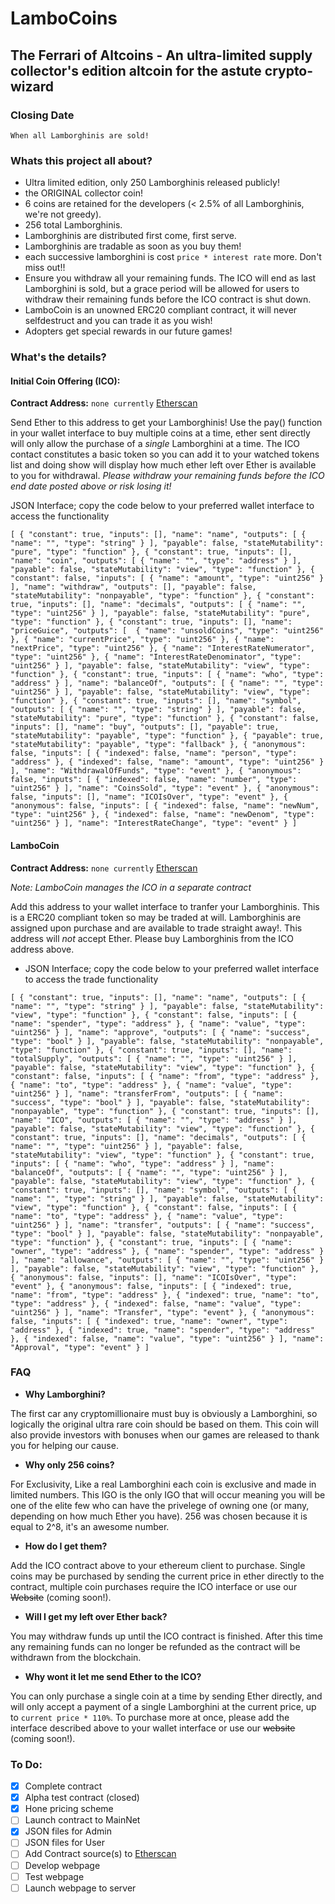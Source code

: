 # LamboCoins
## The Ferrari of Altcoins - An ultra-limited supply collector's edition altcoin for the astute crypto-wizard

### Closing Date
```
When all Lamborghinis are sold!
```

### Whats this project all about?
- Ultra limited edition, only 250 Lamborghinis released publicly!
- the ORIGINAL collector coin!
- 6 coins are retained for the developers (< 2.5% of all Lamborghinis, we're not greedy).
- 256 total Lamborghinis.
- Lamborghinis are distributed first come, first serve.
- Lamborghinis are tradable as soon as you buy them!
- each successive lamborghini is cost `price * interest rate` more. Don't miss out!!
- Ensure you withdraw all your remaining funds. The ICO will end as last Lamborghini is sold, but a grace period will be allowed for users to withdraw their remaining funds before the ICO contract is shut down.
- LamboCoin is an unowned ERC20 compliant contract, it will never selfdestruct and you can trade it as you wish!
- Adopters get special rewards in our future games!

### What's the details?
#### Initial Coin Offering (ICO):

  **Contract Address:** `none currently` [Etherscan](https://rinkeby.etherscan.io/address/?)

  Send Ether to this address to get your Lamborghinis! Use the pay() function in your wallet interface to buy multiple coins at a time, ether sent directly will only allow the purchase of a _single_ Lamborghini at a time. The ICO contact constitutes a basic token so you can add it to your watched tokens list and doing show will display how much ether left over Ether is available to you for withdrawal. _Please withdraw your remaining funds before the ICO end date posted above or risk losing it!_
  
  JSON Interface; copy the code below to your preferred wallet interface to access the functionality
  ```
  [ { "constant": true, "inputs": [], "name": "name", "outputs": [ { "name": "", "type": "string" } ], "payable": false, "stateMutability": "pure", "type": "function" }, { "constant": true, "inputs": [], "name": "coin", "outputs": [ { "name": "", "type": "address" } ], "payable": false, "stateMutability": "view", "type": "function" }, { "constant": false, "inputs": [ { "name": "amount", "type": "uint256" } ], "name": "withdraw", "outputs": [], "payable": false, "stateMutability": "nonpayable", "type": "function" }, { "constant": true, "inputs": [], "name": "decimals", "outputs": [ { "name": "", "type": "uint256" } ], "payable": false, "stateMutability": "pure", "type": "function" }, { "constant": true, "inputs": [], "name": "priceGuice", "outputs": [  { "name": "unsoldCoins", "type": "uint256" }, { "name": "currentPrice", "type": "uint256" }, { "name": "nextPrice", "type": "uint256" }, { "name": "InterestRateNumerator", "type": "uint256" }, { "name": "InterestRateDenominator", "type": "uint256" } ], "payable": false, "stateMutability": "view", "type": "function" }, { "constant": true, "inputs": [ { "name": "who", "type": "address" } ], "name": "balanceOf", "outputs": [ { "name": "", "type": "uint256" } ], "payable": false, "stateMutability": "view", "type": "function" }, { "constant": true, "inputs": [], "name": "symbol", "outputs": [ { "name": "", "type": "string" } ], "payable": false, "stateMutability": "pure", "type": "function" }, { "constant": false, "inputs": [], "name": "buy", "outputs": [], "payable": true, "stateMutability": "payable", "type": "function" }, { "payable": true, "stateMutability": "payable", "type": "fallback" }, { "anonymous": false, "inputs": [ { "indexed": false, "name": "person", "type": "address" }, { "indexed": false, "name": "amount", "type": "uint256" } ], "name": "WithdrawalOfFunds", "type": "event" }, { "anonymous": false, "inputs": [ { "indexed": false, "name": "number", "type": "uint256" } ], "name": "CoinsSold", "type": "event" }, { "anonymous": false, "inputs": [], "name": "ICOIsOver", "type": "event" }, { "anonymous": false, "inputs": [ { "indexed": false, "name": "newNum", "type": "uint256" }, { "indexed": false, "name": "newDenom", "type": "uint256" } ], "name": "InterestRateChange", "type": "event" } ]
  ```

#### LamboCoin
  **Contract Address:** `none currently` [Etherscan](https://rinkeby.etherscan.io/address/?) 
  
  _Note: LamboCoin manages the ICO in a separate contract_
  
  Add this address to your wallet interface to tranfer your Lamborghinis. This is a ERC20 compliant token so may be traded at will. Lamborghinis are assigned upon purchase and are available to trade straight away!. This address will _not_ accept Ether. Please buy Lamborghinis from the ICO address above.

  - JSON Interface; copy the code below to your preferred wallet interface to access the trade functionality
  ```
  [ { "constant": true, "inputs": [], "name": "name", "outputs": [ { "name": "", "type": "string" } ], "payable": false, "stateMutability": "view", "type": "function" }, { "constant": false, "inputs": [ { "name": "spender", "type": "address" }, { "name": "value", "type": "uint256" } ], "name": "approve", "outputs": [ { "name": "success", "type": "bool" } ], "payable": false, "stateMutability": "nonpayable", "type": "function" }, { "constant": true, "inputs": [], "name": "totalSupply", "outputs": [ { "name": "", "type": "uint256" } ], "payable": false, "stateMutability": "view", "type": "function" }, { "constant": false, "inputs": [ { "name": "from", "type": "address" }, { "name": "to", "type": "address" }, { "name": "value", "type": "uint256" } ], "name": "transferFrom", "outputs": [ { "name": "success", "type": "bool" } ], "payable": false, "stateMutability": "nonpayable", "type": "function" }, { "constant": true, "inputs": [], "name": "ICO", "outputs": [ { "name": "", "type": "address" } ], "payable": false, "stateMutability": "view", "type": "function" }, { "constant": true, "inputs": [], "name": "decimals", "outputs": [ { "name": "", "type": "uint256" } ], "payable": false, "stateMutability": "view", "type": "function" }, { "constant": true, "inputs": [ { "name": "who", "type": "address" } ], "name": "balanceOf", "outputs": [ { "name": "", "type": "uint256" } ], "payable": false, "stateMutability": "view", "type": "function" }, { "constant": true, "inputs": [], "name": "symbol", "outputs": [ { "name": "", "type": "string" } ], "payable": false, "stateMutability": "view", "type": "function" }, { "constant": false, "inputs": [ { "name": "to", "type": "address" }, { "name": "value", "type": "uint256" } ], "name": "transfer", "outputs": [ { "name": "success", "type": "bool" } ], "payable": false, "stateMutability": "nonpayable", "type": "function" }, { "constant": true, "inputs": [ { "name": "owner", "type": "address" }, { "name": "spender", "type": "address" } ], "name": "allowance", "outputs": [ { "name": "", "type": "uint256" } ], "payable": false, "stateMutability": "view", "type": "function" }, { "anonymous": false, "inputs": [], "name": "ICOIsOver", "type": "event" }, { "anonymous": false, "inputs": [ { "indexed": true, "name": "from", "type": "address" }, { "indexed": true, "name": "to", "type": "address" }, { "indexed": false, "name": "value", "type": "uint256" } ], "name": "Transfer", "type": "event" }, { "anonymous": false, "inputs": [ { "indexed": true, "name": "owner", "type": "address" }, { "indexed": true, "name": "spender", "type": "address" }, { "indexed": false, "name": "value", "type": "uint256" } ], "name": "Approval", "type": "event" } ]
  ```

### FAQ
- **Why Lamborghini?**

The first car any cryptomillionaire must buy is obviously a Lamborghini, so logically the original ultra rare coin should be based on them. This coin will also provide investors with bonuses when our games are released to thank you for helping our cause.

- **Why only 256 coins?**

For Exclusivity, Like a real Lamborghini each coin is exclusive and made in limited numbers. This IGO is the only IGO that will occur meaning you will be one of the elite few who can have the privelege of owning one (or many, depending on how much Ether you have). 256 was chosen because it is equal to 2^8, it's an awesome number.

- **How do I get them?**

Add the ICO contract above to your ethereum client to purchase. Single coins may be purchased by sending the current price in ether directly to the contract, multiple coin purchases require the ICO interface or use our ~~Website~~ (coming soon!).

- **Will I get my left over Ether back?**

You may withdraw funds up until the ICO contract is finished. After this time any remaining funds can no longer be refunded as the contract will be withdrawn from the blockchain.

- **Why wont it let me send Ether to the ICO?**

You can only purchase a single coin at a time by sending Ether directly, and will only accept a payment of a single Lamborghini at the current price, up to `current price * 110%`. To purchase more at once, please add the interface described above to your wallet interface or use our ~~website~~ (coming soon!).

### To Do:
- [x] Complete contract
- [x] Alpha test contract (closed)
- [x] Hone pricing scheme
- [ ] Launch contract to MainNet
- [x] JSON files for Admin
- [ ] JSON files for User
- [ ] Add Contract source(s) to [Etherscan](https://etherscan.io)
- [ ] Develop webpage
- [ ] Test webpage
- [ ] Launch webpage to server
